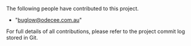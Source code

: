 The following people have contributed to this project.

* <Brett Uglow> "buglow@odecee.com.au"

For full details of all contributions, please refer to the project commit log stored in Git.